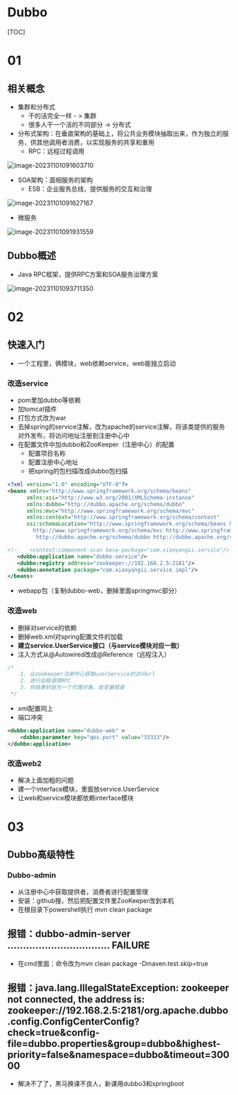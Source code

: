 # Dubbo

[TOC]

# 01

## 相关概念

- 集群和分布式
  - 干的活完全一样 - > 集群
  - 很多人干一个活的不同部分 -> 分布式
- 分布式架构：在垂直架构的基础上，将公共业务模块抽取出来，作为独立的服务，供其他调用者消费，以实现服务的共享和重用
  - RPC：远程过程调用

![image-20231101091603710](C:\Users\31067\AppData\Roaming\Typora\typora-user-images\image-20231101091603710.png)

- SOA架构：面相服务的架构
  - ESB：企业服务总线，提供服务的交互和治理

![image-20231101091627167](C:\Users\31067\AppData\Roaming\Typora\typora-user-images\image-20231101091627167.png)

- 微服务

![image-20231101091931559](C:\Users\31067\AppData\Roaming\Typora\typora-user-images\image-20231101091931559.png)

## Dubbo概述

- Java RPC框架，提供RPC方案和SOA服务治理方案

![image-20231101093711350](C:\Users\31067\AppData\Roaming\Typora\typora-user-images\image-20231101093711350.png)



# 02

## 快速入门

- 一个工程里，俩模块，web依赖service，web能独立启动

### 改造service

- pom里加dubbo等依赖
- 加tomcat插件
- 打包方式改为war
- 去掉spring的service注解，改为apache的service注解，将该类提供的服务对外发布，将访问地址注册到注册中心中
- 在配置文件中加dubbo和ZooKeeper（注册中心）的配置
  - 配置项目名称
  - 配置注册中心地址
  - 把spring的包扫描改成dubbo包扫描

```xml
<?xml version="1.0" encoding="UTF-8"?>
<beans xmlns="http://www.springframework.org/schema/beans"
      xmlns:xsi="http://www.w3.org/2001/XMLSchema-instance"
      xmlns:dubbo="http://dubbo.apache.org/schema/dubbo"
      xmlns:mvc="http://www.springframework.org/schema/mvc"
      xmlns:context="http://www.springframework.org/schema/context"
      xsi:schemaLocation="http://www.springframework.org/schema/beans http://www.springframework.org/schema/beans/spring-beans.xsd
        http://www.springframework.org/schema/mvc http://www.springframework.org/schema/mvc/spring-mvc.xsd
         http://dubbo.apache.org/schema/dubbo http://dubbo.apache.org/schema/dubbo/dubbo.xsd http://www.springframework.org/schema/context https://www.springframework.org/schema/context/spring-context.xsd">

<!--   <context:component-scan base-package="com.xiaoyangii.service"/>-->
   <dubbo:application name="dubbo-service"/>
   <dubbo:registry address="zookeeper://192.168.2.5:2181"/>
   <dubbo:annotation package="com.xiaoyangii.service.impl"/>
</beans>
```

- webapp包（复制dubbo-web，删掉里面springmvc部分）

### 改造web

- 删掉对service的依赖
- 删掉web.xml对spring配置文件的加载
- **建立service.UserService接口（与service模块对应一致）**
- 注入方式从@Autowired改成@Reference（远程注入）

```java
/*
    1. 从zookeeper注册中心获取userService的访问url
    2. 进行远程调用RPC
    3. 将结果封装为一个代理对象。给变量赋值
 */
```

- xml配置同上
- 端口冲突

```xml
<dubbo:application name="dubbo-web" >
    <dubbo:parameter key="qos.port" value="33333"/>
</dubbo:application>
```

### 改造web2

- 解决上面加粗的问题
- 建一个interface模块，里面放service.UserService
- 让web和service模块都依赖interface模块



# 03

## Dubbo高级特性

### Dubbo-admin

- 从注册中心中获取提供者，消费者进行配置管理
- 安装：github搜，然后把配置文件里ZooKeeper改到本机
- 在根目录下powershell执行 mvn clean package

## 报错：dubbo-admin-server ................................. FAILURE

- 在cmd里面：命令改为mvn clean package -Dmaven.test.skip=true

## 报错：java.lang.IllegalStateException: zookeeper not connected, the address is: zookeeper://192.168.2.5:2181/org.apache.dubbo.config.ConfigCenterConfig?check=true&config-file=dubbo.properties&group=dubbo&highest-priority=false&namespace=dubbo&timeout=30000

- 解决不了了，黑马换课不良人，新课用dubbo3和springboot





































